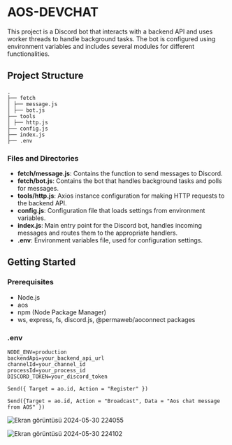 # AOS-DEVCHAT

This project is a Discord bot that interacts with a backend API and uses worker threads to handle background tasks. The bot is configured using environment variables and includes several modules for different functionalities.

## Project Structure

```
.
├── fetch
│ ├── message.js
│ ├── bot.js
├── tools
│ ├── http.js
├── config.js
├── index.js
├── .env
```

### Files and Directories

- **fetch/message.js**: Contains the function to send messages to Discord.
- **fetch/bot.js**: Contains the bot that handles background tasks and polls for messages.
- **tools/http.js**: Axios instance configuration for making HTTP requests to the backend API.
- **config.js**: Configuration file that loads settings from environment variables.
- **index.js**: Main entry point for the Discord bot, handles incoming messages and routes them to the appropriate handlers.
- **.env**: Environment variables file, used for configuration settings.

## Getting Started

### Prerequisites

- Node.js
- aos
- npm (Node Package Manager)
- ws, express, fs, discord.js, @permaweb/aoconnect packages

### .env 

```console
NODE_ENV=production
backendApi=your_backend_api_url
channelId=your_channel_id
processId=your_process_id
DISCORD_TOKEN=your_discord_token
```

```
Send({ Target = ao.id, Action = "Register" })

Send({Target = ao.id, Action = "Broadcast", Data = "Aos chat message from AOS" })
```


![Ekran görüntüsü 2024-05-30 224055](https://github.com/neuweltgeld/ao-quest/assets/101174090/9491fd49-d1ac-4de6-b654-bc28a0cf86ba)

![Ekran görüntüsü 2024-05-30 224102](https://github.com/neuweltgeld/ao-quest/assets/101174090/b199ddeb-c8e8-4b80-ae69-817305099193)
